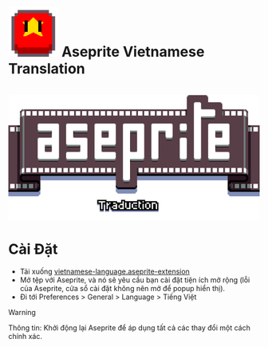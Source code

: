 # <img alt="Aseprite Vietnamese Translation Preview" src="images/vi.png" height="100px" width="auto"> Aseprite Vietnamese Translation

<p align="center">
  <br>
  <img src="images/title.png" />
</p>

# Cài Đặt

* Tải xuống [vietnamese-language.aseprite-extension](https://github.com/PhcNguyen/Aseprite-Vietnamese-Translation/releases)
* Mở tệp với Aseprite, và nó sẽ yêu cầu bạn cài đặt tiện ích mở rộng (lỗi của Aseprite, cửa sổ cài đặt không nên mở để popup hiển thị).
* Đi tới Preferences > General > Language > Tiếng Việt

> [!WARNING]  
> Thông tin: Khởi động lại Aseprite để áp dụng tất cả các thay đổi một cách chính xác.